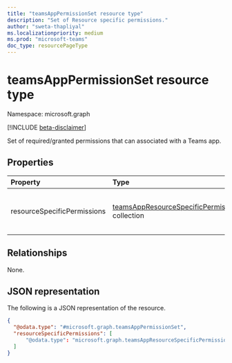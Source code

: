 ```yaml
---
title: "teamsAppPermissionSet resource type"
description: "Set of Resource specific permissions."
author: "sweta-thapliyal"
ms.localizationpriority: medium
ms.prod: "microsoft-teams"
doc_type: resourcePageType
---
```


# teamsAppPermissionSet resource type

Namespace: microsoft.graph

[!INCLUDE [beta-disclaimer](../../includes/beta-disclaimer.md)]

Set of required/granted permissions that can associated with a Teams app.

## Properties
|Property|Type|Description|
|:---|:---|:---|
|resourceSpecificPermissions|[teamsAppResourceSpecificPermission](../resources/teamsappresourcespecificpermission.md) collection|A collection of resource-specific permissions.|

## Relationships
None.

## JSON representation
The following is a JSON representation of the resource.
<!-- {
  "blockType": "resource",
  "@odata.type": "microsoft.graph.teamsAppPermissionSet"
}
-->
``` json
{
  "@odata.type": "#microsoft.graph.teamsAppPermissionSet",
  "resourceSpecificPermissions": [
      "@odata.type": "microsoft.graph.teamsAppResourceSpecificPermission"
  ]
}
```

